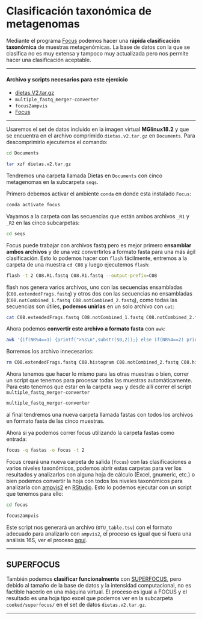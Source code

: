 # Clasificación taxonómica de metagenomas
Mediante el programa [Focus](https://github.com/metageni/FOCUS) podemos hacer una **rápida clasificación taxonómica** de muestras metagenómicas. La base de datos con la que se clasifica no es muy extensa y tampoco muy actualizada pero nos permite hacer una clasificación aceptable.
***
#### Archivo y scripts necesarios para este ejercicio

- [dietas.V2.tar.gz](https://figshare.com/s/4e700c8c9ce853e74827)
- `multiple_fastq_merger-converter`
- `focus2ampvis`
- [Focus](https://github.com/metageni/FOCUS)
***

Usaremos el set de datos incluido en la imagen virtual **MGlinux18.2** y que se encuentra en el archivo comprimido `dietas.v2.tar.gz` en `Documents`. Para descomprimirlo ejecutemos el comando:

```bash
cd Documents
```
```bash
tar xzf dietas.v2.tar.gz
```
Tendremos una carpeta llamada Dietas en `Documents` con cinco metagenomas en la subcarpeta `seqs`.

Primero debemos activar el ambiente `conda` en donde esta instalado `Focus`:

```bash
conda activate focus
```

Vayamos a la carpeta con las secuencias que están ambos archivos `_R1` y `_R2` en las cinco subcarpetas:

```bash
cd seqs
```

Focus puede trabajar con archivos fastq pero es mejor primero **ensamblar ambos archivos** y de una vez convertirlos a formato fasta para una más ágil clasificación. Esto lo podemos hacer con `flash` fácilmente, entremos a la carpeta de una muestra `cd C08` y luego ejecutemos `flash`:

```bash
flash -t 2 C08.R1.fastq C08.R1.fastq --output-prefix=C08
```

flash nos genera varios archivos, uno con las secuencias ensambladas (`C08.extendedFrags.fastq`) y otros dos con las secuencias no ensambladas (`C08.notCombined_1.fastq C08.notCombined_2.fastq`), como todas las secuencias son útiles, **podemos unirlas** en un solo archivo con `cat`:

```bash
cat C08.extendedFrags.fastq C08.notCombined_1.fastq C08.notCombined_2.fastq > C08.fq
```

Ahora podemos **convertir este archivo a formato fasta** con `awk`:

```bash
awk '{if(NR%4==1) {printf(">%s\n",substr($0,2));} else if(NR%4==2) print;}' C08.fq > C08.fasta
```

Borremos los archivo innecesarios:

```bash
rm C08.extendedFrags.fastq C08.histogram C08.notCombined_2.fastq C08.hist C08.notCombined_1.fastq
```

Ahora tenemos que hacer lo mismo para las otras muestras o bien, correr un script que tenemos para procesar todas las muestras automáticamente. Para esto tenemos que estar en la carpeta `seqs` y desde allí correr el script `multiple_fastq_merger-converter`

```bash
multiple_fastq_merger-converter
```

al final tendremos una nueva carpeta llamada fastas con todos los archivos en formato fasta de las cinco muestras.

Ahora si ya podemos correr focus utilizando la carpeta fastas como entrada:

```bash
focus -q fastas -o focus -t 2
```

Focus creará una nueva carpeta de salida (`focus`) con las clasificaciones a varios niveles taxonómicos, podemos abrir estas carpetas para ver los resultados y analizarlos con alguna hoja de cálculo (Excel, gnumeric, etc.) o bien podemos convertir la hoja con todos los niveles taxonómicos para analizarla con [ampvis2](https://github.com/KasperSkytte/ampvis2) en [RStudio](https://posit.co/products/open-source/rstudio/). Esto lo podemos ejecutar con un script que tenemos para ello:
```bash
cd focus
```
```bash
focus2ampvis
```

Este script nos generará un archivo (`OTU_table.tsv`) con el formato adecuado para analizarlo con `ampvis2`, el proceso es igual que si fuera una análisis 16S, ver el proceso [aquí](https://sites.google.com/ciad.mx/cursobioinfomicrob/visualización?authuser=0).
***

## SUPERFOCUS

También podemos **clasificar funcionalmente** con [SUPERFOCUS](https://github.com/metageni/SUPER-FOCUS), pero debido al tamaño de la base de datos y la intensidad computacional, no es factible hacerlo en una máquina virtual. El proceso es igual a FOCUS y el resultado es una hoja tipo excel que podemos ver en la subcarpeta `cooked/superfocus/` en el set de datos `dietas.v2.tar.gz`.
***
